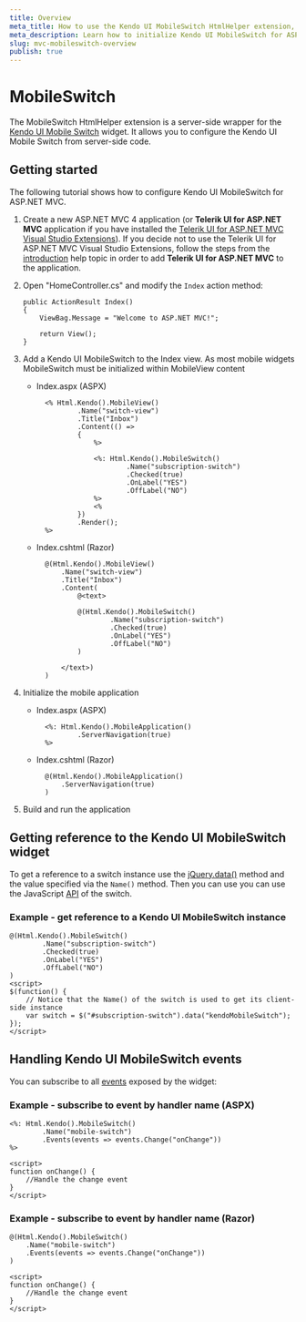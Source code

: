```yaml
---
title: Overview
meta_title: How to use the Kendo UI MobileSwitch HtmlHelper extension, server-side ASP.NET MVC wrapper for Kendo UI Mobile Switch widget
meta_description: Learn how to initialize Kendo UI MobileSwitch for ASP.NET MVC, handle Kendo UI MobileSwitch Events, access an existing switch with MobileSwitch HtmlHelper extension documentation.
slug: mvc-mobileswitch-overview
publish: true
---
```


# MobileSwitch

The MobileSwitch HtmlHelper extension is a server-side wrapper for the [Kendo UI Mobile Switch](/kendo-ui/api/mobile/switch) widget. It allows you to configure the Kendo UI Mobile Switch
from server-side code.

## Getting started

The following tutorial shows how to configure Kendo UI MobileSwitch for ASP.NET MVC.

1.  Create a new ASP.NET MVC 4 application (or **Telerik UI for ASP.NET MVC** application if you have installed the [Telerik UI for ASP.NET MVC Visual Studio Extensions](/kendo-ui/getting-started/using-kendo-with/aspnet-mvc/introduction#kendo-ui-for-asp.net-mvc-visual-studio-extensions)).
If you decide not to use the Telerik UI for ASP.NET MVC Visual Studio Extensions, follow the steps from the [introduction](/kendo-ui/getting-started/using-kendo-with/aspnet-mvc/introduction) help topic in order
to add **Telerik UI for ASP.NET MVC** to the application.
1.  Open "HomeController.cs" and modify the `Index` action method:

        public ActionResult Index()
        {
            ViewBag.Message = "Welcome to ASP.NET MVC!";

            return View();
        }
1. Add a Kendo UI MobileSwitch to the Index view. As most mobile widgets MobileSwitch must be initialized within MobileView content
    - Index.aspx (ASPX)

            <% Html.Kendo().MobileView()
                    .Name("switch-view")
                    .Title("Inbox")
                    .Content(() =>
                    {
                        %>

                        <%: Html.Kendo().MobileSwitch()
                                .Name("subscription-switch")
                                .Checked(true)
                                .OnLabel("YES")
                                .OffLabel("NO")
                        %>
                        <%
                    })
                    .Render();
            %>

    - Index.cshtml (Razor)

            @(Html.Kendo().MobileView()
                .Name("switch-view")
                .Title("Inbox")
                .Content(
                    @<text>

                    @(Html.Kendo().MobileSwitch()
                            .Name("subscription-switch")
                            .Checked(true)
                            .OnLabel("YES")
                            .OffLabel("NO")
                    )

                </text>)
            )

1. Initialize the mobile application
    - Index.aspx (ASPX)

            <%: Html.Kendo().MobileApplication()
                    .ServerNavigation(true)
            %>

    - Index.cshtml (Razor)

            @(Html.Kendo().MobileApplication()
                .ServerNavigation(true)
            )

1. Build and run the application

## Getting reference to the Kendo UI MobileSwitch widget

To get a reference to a switch instance use the [jQuery.data()](http://api.jquery.com/jQuery.data/) method and the value specified via the `Name()` method.
Then you can use you can use the JavaScript [API](/kendo-ui/api/mobile/switch#methods) of the switch.

### Example - get reference to a Kendo UI MobileSwitch instance

    @(Html.Kendo().MobileSwitch()
            .Name("subscription-switch")
            .Checked(true)
            .OnLabel("YES")
            .OffLabel("NO")
    )
    <script>
    $(function() {
        // Notice that the Name() of the switch is used to get its client-side instance
        var switch = $("#subscription-switch").data("kendoMobileSwitch");
    });
    </script>


## Handling Kendo UI MobileSwitch events

You can subscribe to all [events](/kendo-ui/api/mobile/switch#events) exposed by the widget:

### Example - subscribe to event by handler name (ASPX)

    <%: Html.Kendo().MobileSwitch()
            .Name("mobile-switch")
            .Events(events => events.Change("onChange"))
    %>

    <script>
    function onChange() {
        //Handle the change event
    }
    </script>


### Example - subscribe to event by handler name (Razor)

    @(Html.Kendo().MobileSwitch()
        .Name("mobile-switch")
        .Events(events => events.Change("onChange"))
    )

    <script>
    function onChange() {
        //Handle the change event
    }
    </script>
